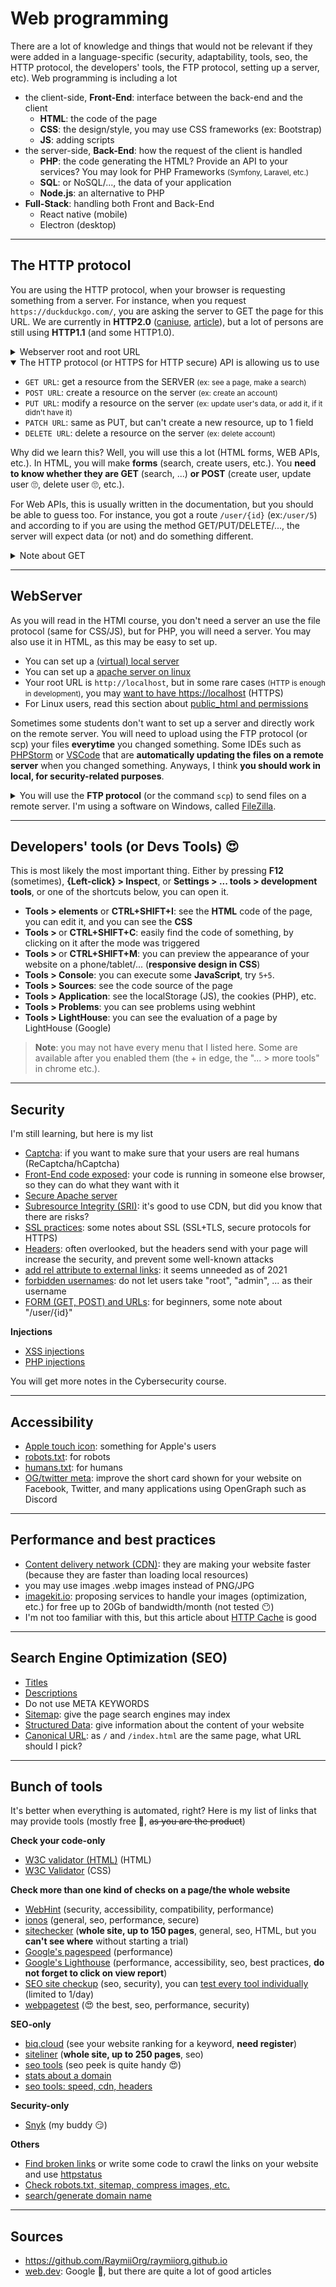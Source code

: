 # Web programming

There are a lot of knowledge and things that would not be relevant if they were added in a language-specific (security, adaptability, tools, seo, the HTTP protocol, the developers' tools, the FTP protocol, setting up a server, etc). Web programming is including a lot

* the client-side, **Front-End**: interface between the back-end and the client
  * **HTML**: the code of the page
  * **CSS**: the design/style, you may use CSS frameworks (ex: Bootstrap)
  * **JS**: adding scripts
* the server-side, **Back-End**: how the request of the client is handled
  * **PHP**: the code generating the HTML? Provide an API to your services? You may look for PHP Frameworks <small>(Symfony, Laravel, etc.)</small>
  * **SQL**: or NoSQL/..., the data of your application
  * **Node.js**: an alternative to PHP
* **Full-Stack**: handling both Front and Back-End
  * React native (mobile)
  * Electron (desktop)

<hr class="sl">

## The HTTP protocol

You are using the HTTP protocol, when your browser is requesting something from a server. For instance, when you request `https://duckduckgo.com/`, you are asking the server to GET the page for this URL. We are currently in **HTTP2.0** ([caniuse](https://caniuse.com/http2), [article](https://www.digitalocean.com/community/tutorials/http-1-1-vs-http-2-what-s-the-difference)), but a lot of persons are still using **HTTP1.1** (and some HTTP1.0).

<details class="details-e">
<summary>Webserver root and root URL</summary>

* when settings up a server, you will make a folder available at an URL. Let's say you made it like this
  * **webserver root**: `/path/to/www/`
  * **base/root url**: `https://myurl.com/`
* As you could guess, this is working like a path, so you could write `https://myurl.com/folder/my_file.html` for `/path/to/www/folder/my_file.html`
  * A lot of programmers are using routers, so this won't always be the case <small>(ex: this website)</small>
  * By default, if you don't write a file in the URL, then `index.html` <small>(or php, or index.extension, according to the list in your configuration)</small> will be loaded <small>(if you got one in the folder associated with the current URL)</small>

For instance, `https://duckduckgo.com/` is the same as `https://duckduckgo.com/index.html`.
</details>

<details class="details-e" open>
<summary>The HTTP protocol (or HTTPS for HTTP secure) API is allowing us to use</summary>

* `GET URL`: get a resource from the SERVER  <small>(ex: see a page, make a search)</small>
* `POST URL`: create a resource on the server <small>(ex: create an account)</small>
* `PUT URL`: modify a resource on the server <small>(ex: update user's data, or add it, if it didn't have it)</small>
* `PATCH URL`: same as PUT, but can't create a new resource, up to 1 field
* `DELETE URL`: delete a resource on the server <small>(ex: delete account)</small>
</details>

Why did we learn this? Well, you will use this a lot (HTML forms, WEB APIs, etc.). In HTML, you will make **forms** (search, create users, etc.). You **need to know whether they are GET** (search, ...) **or POST** (create user, update user 🙄, delete user 🙄, etc.).

For Web APIs, this is usually written in the documentation, but you should be able to guess too. For instance, you got a route `/user/{id}` (ex:`/user/5`) and according to if you are using the method GET/PUT/DELETE/..., the server will expect data (or not) and do something different.

<details class="details-e">
<summary>Note about GET</summary>

When requesting a webpage, you are calling `GET URL`. But you can add parameters. Let's say you are making a search, you can tell us when requesting the page, what's the user is searching using this syntax `?name=value&another=value&...` such as `GET URL?q=hello%20World` (encoded version of "Hello{space}World"). Anyone can share this URL, and it will open the same page, because the query is inside the URL.
</details>

<hr class="sr">

## WebServer

As you will read in the HTMl course, you don't need a server an use the file protocol (same for CSS/JS), but for PHP, you will need a server. You may also use it in HTML, as this may be easy to set up.

* You can set up a [(virtual) local server](setup/wamp.md)
* You can set up a [apache server on linux](setup/apache.md)
* Your root URL is `http://localhost`, but in some rare cases <small>(HTTP is enough in development)</small>, you may  [want to have https://localhost](https://web.dev/how-to-use-local-https/) (HTTPS)
* For Linux users, read this section about [public_html and permissions](setup/perms.md)

Sometimes some students don't want to set up a server and directly work on the remote server. You will need to upload using the FTP protocol (or scp) your files **everytime** you changed something. Some IDEs such as [PHPStorm](../../tools/jetbrains/index.md#phpstorm) or [VSCode](https://code.visualstudio.com/docs/remote/ssh) that are **automatically updating the files on a remote server** when you changed something. Anyways, I think **you should work in local, for security-related purposes**.

<details class="details-e">
<summary>You will use the <b>FTP protocol</b> (or the command <code>scp</code>) to send files on a remote server. I'm using a software on Windows, called <a href="https://filezilla-project.org/" target="_blank" rel="noopener noreferrer">FileZilla</a>.</summary>

* once started, go to File > Site Manager
* New site (give it a name in the left column)
  * SFTP (use ssh credentials to login)
  * host (ex: `pedago-etu.ensiie.fr`, server url)
  * check ask for password
  * user (ex: `firstname.lastname`)
  * ok and close
* Then now that the config is saved,

Then every time you want to upload files

* click on the right arrow near the logo below "File"
* click on the configuration name
* connect, click on "yes" (if this is the first connection)
* then you should be able to browser, open, send/get files on your remote server
</details>

<hr class="sr">

## Developers' tools (or Devs Tools) 😍

This is most likely the most important thing. Either by pressing **F12** (sometimes), **{Left-click} > Inspect**, or **Settings > ... tools > development tools**, or one of the shortcuts below, you can open it.

* **Tools > elements** or **CTRL+SHIFT+I**: see the **HTML** code of the page, you can edit it, and you can see the **CSS**
* **Tools > <i class="bi bi-box-arrow-in-up-left"></i>** or **CTRL+SHIFT+C**: easily find the code of something, by clicking on it after the mode was triggered
* **Tools > <i class="bi bi-window"></i>** or **CTRL+SHIFT+M**: you can preview the appearance of your website on a phone/tablet/... (**responsive design in CSS**)
* **Tools > Console**: you can execute some **JavaScript**, try `5+5`.
* **Tools > Sources**: see the code source of the page
* **Tools > Application**: see the localStorage (JS), the cookies (PHP), etc.
* **Tools > Problems**: you can see problems using webhint
* **Tools > LightHouse**: you can see the evaluation of a page by LightHouse (Google)

> **Note**: you may not have every menu that I listed here. Some are available after you enabled them (the + in edge, the "... > more tools" in chrome etc.).

<hr class="sr">

## Security

I'm still learning, but here is my list

* [Captcha](security/captcha.md): if you want to make sure that your users are real humans (ReCaptcha/hCaptcha)
* [Front-End code exposed](security/code.md): your code is running in someone else browser, so they can do what they want with it
* [Secure Apache server](security/apache.md)
* [Subresource Integrity (SRI)](security/sri.md): it's good to use CDN, but did you know that there are risks?
* [SSL practices](security/ssl.md): some notes about SSL (SSL+TLS, secure protocols for HTTPS)
* [Headers](security/headers.md): often overlooked, but the headers send with your page will increase the security, and prevent some well-known attacks
* [add rel attribute to external links](security/links.md): it seems unneeded as of 2021
* [forbidden usernames](security/usernames.md): do not let users take "root", "admin", ... as their username
* [FORM (GET, POST) and URLs](security/url.md): for beginners, some note about "/user/{id}"

**Injections**

* [XSS injections](security/injections/xss.md)
* [PHP injections](security/injections/php.md)

You will get more notes in the Cybersecurity course.

<hr class="sl">

## Accessibility

* [Apple touch icon](accessibility/apple-touch.md): something for Apple's users
* [robots.txt](accessibility/robots.md): for robots
* [humans.txt](accessibility/humans.md): for humans
* [OG/twitter meta](seo/og-twitter.md): improve the short card shown for your website on Facebook, Twitter, and many applications using OpenGraph such as Discord

<hr class="sr">

## Performance and best practices

* [Content delivery network (CDN)](performance/cdn.md): they are making your website faster (because they are faster than loading local resources)
* you may use images .webp images instead of PNG/JPG
* [imagekit.io](https://imagekit.io/): proposing services to handle your images (optimization, etc.) for free up to 20Gb of bandwidth/month (not tested 😶)
* I'm not too familiar with this, but this article about [HTTP Cache](https://web.dev/http-cache/) is good

<hr class="sl">

## Search Engine Optimization (SEO)

* [Titles](seo/titles.md)
* [Descriptions](seo/descriptions.md)
* Do not use META KEYWORDS
* [Sitemap](seo/sitemap.md): give the page search engines may index
* [Structured Data](seo/structured.md): give information about the content of your website
* [Canonical URL](seo/canonical.md): as `/` and `/index.html` are the same page, what URL should I pick?

<hr class="sr">

## Bunch of tools

It's better when everything is automated, right? Here is my list of links that may provide tools (mostly free 🤑, <s>as you are the product</s>)

**Check your code-only**

* [W3C validator (HTML)](https://validator.w3.org/) (HTML)
* [W3C Validator](https://jigsaw.w3.org/css-validator/) (CSS)

**Check more than one kind of checks on a page/the whole website**

* [WebHint](https://webhint.io/scanner/) (security, accessibility, compatibility, performance)
* [ionos](https://www.ionos.com/tools/website-checker) (general, seo, performance, secure)
* [sitechecker](https://sitechecker.pro/) (**whole site, up to 150 pages**, general, seo, HTML, but you **can't see where** without starting a trial)
* [Google's pagespeed](https://developers.google.com/speed/pagespeed/insights/) (performance)
* [Google's Lighthouse](https://web.dev/measure/) (performance, accessibility, seo, best practices, **do not forget to click on view report**)
* [SEO site checkup](https://seositecheckup.com/analysis) (seo, security), you can [test every tool individually](https://seositecheckup.com/tools) (limited to 1/day)
* [webpagetest](https://www.webpagetest.org/) (😍 the best, seo, performance, security)

**SEO-only**

* [biq.cloud](https://biq.cloud/rank-intelligence/) (see your website ranking for a keyword, **need register**)
* [siteliner](https://www.siteliner.com/) (**whole site, up to 250 pages**, seo)
* [seo tools](https://www.sanderheilbron.nl/) (seo peek is quite handy 😍)
* [stats about a domain](https://www.gositestat.com/)
* [seo tools: speed, cdn, headers](https://www.uptrends.com/tools)

**Security-only**

* [Snyk](https://snyk.io/website-scanner/) (my buddy 😏)

**Others**

* [Find broken links](https://www.drlinkcheck.com/) or write some code to crawl the links on your website and use [httpstatus](https://httpstatus.io/)
* [Check robots.txt, sitemap, compress images, etc.](https://www.websiteplanet.com/webtools/)
* [search/generate domain name](https://instantdomainsearch.com)

<hr class="sl">

## Sources

* <https://github.com/RaymiiOrg/raymiiorg.github.io>
* [web.dev](https://web.dev/blog/): Google 😬, but there are quite a lot of good articles